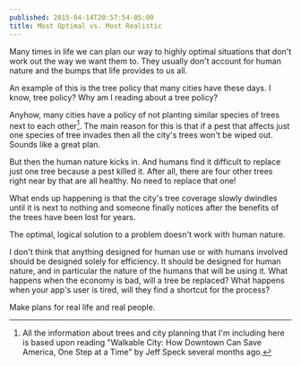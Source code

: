 ```yaml
---
published: 2015-04-14T20:57:54-05:00
title: Most Optimal vs. Most Realistic
---
```

Many times in life we can plan our way to highly optimal situations that don't work out the way we want them to. They usually don't account for human nature and the bumps that life provides to us all.

An example of this is the tree policy that many cities have these days. I know, tree policy? Why am I reading about a tree policy?

Anyhow, many cities have a policy of not planting similar species of trees next to each other[^1]. The main reason for this is that if a pest that affects just one species of tree invades then all the city's trees won't be wiped out. Sounds like a great plan.

But then the human nature kicks in. And humans find it difficult to replace just one tree because a pest killed it. After all, there are four other trees right near by that are all healthy. No need to replace that one!

What ends up happening is that the city's tree coverage slowly dwindles until it is next to nothing and someone finally notices after the benefits of the trees have been lost for years.

The optimal, logical solution to a problem doesn't work with human nature.

I don't think that anything designed for human use or with humans involved should be designed solely for efficiency. It should be designed for human nature, and in particular the nature of the humans that will be using it. What happens when the economy is bad, will a tree be replaced? What happens when your app's user is tired, will they find a shortcut for the process?

Make plans for real life and real people.

[^1]:All the information about trees and city planning that I'm including here is based upon reading "Walkable City: How Downtown Can Save America, One Step at a Time" by Jeff Speck several months ago.